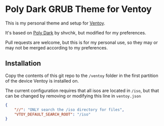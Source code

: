 # Poly Dark GRUB Theme for Ventoy

This is my personal theme and setup for [Ventoy](https://github.com/ventoy/Ventoy).

It's based on [Poly Dark](https://github.com/shvchk/poly-dark) by shvchk, but modified for my preferences.

Pull requests are welcome, but this is for my personal use, so they may or may not be merged according to my preferences.

## Installation

Copy the contents of this git repo to the `/ventoy` folder in the first partition of the device Ventoy is installed on.

The current configuration requires that all isos are located in `/iso`, but that can be changed by removing or modifying this line in `ventoy.json`

```json
{
	"//": "ONLY search the /iso directory for files",
	"VTOY_DEFAULT_SEARCH_ROOT": "/iso"
}
```
